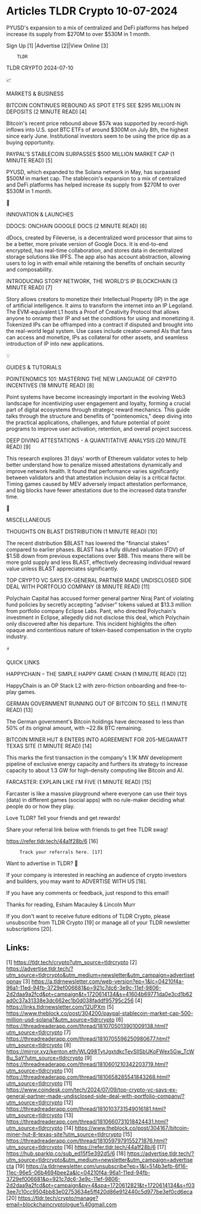 # Articles TLDR Crypto 10-07-2024

PYUSD's expansion to a mix of centralized and DeFi platforms has
helped increase its supply from $270M to over $530M in 1 month.  

 Sign Up [1] |Advertise [2]|View Online [3] 

		TLDR 

TLDR CRYPTO 2024-07-10

📈 

MARKETS & BUSINESS

 BITCOIN CONTINUES REBOUND AS SPOT ETFS SEE $295 MILLION IN DEPOSITS
(2 MINUTE READ) [4] 

 Bitcoin's recent price rebound above $57k was supported by
record-high inflows into U.S. spot BTC ETFs of around $300M on July
8th, the highest since early June. Institutional investors seem to be
using the price dip as a buying opportunity. 

 PAYPAL'S STABLECOIN SURPASSES $500 MILLION MARKET CAP (1 MINUTE READ)
[5] 

 PYUSD, which expanded to the Solana network in May, has surpassed
$500M in market cap. The stablecoin's expansion to a mix of
centralized and DeFi platforms has helped increase its supply from
$270M to over $530M in 1 month. 

🚀 

INNOVATION & LAUNCHES

 DDOCS: ONCHAIN GOOGLE DOCS (2 MINUTE READ) [6] 

 dDocs, created by Fileverse, is a decentralized word processor that
aims to be a better, more private version of Google Docs. It is
end-to-end encrypted, has real-time collaboration, and stores data in
decentralized storage solutions like IPFS. The app also has account
abstraction, allowing users to log in with email while retaining the
benefits of onchain security and composability. 

 INTRODUCING STORY NETWORK, THE WORLD'S IP BLOCKCHAIN (3 MINUTE READ)
[7] 

 Story allows creators to monetize their Intellectual Property (IP) in
the age of artificial intelligence. It aims to transform the internet
into an IP Legoland. The EVM-equivalent L1 hosts a Proof of Creativity
Protocol that allows anyone to onramp their IP and set the conditions
for using and monetizing it. Tokenized IPs can be offramped into a
contract if disputed and brought into the real-world legal system. Use
cases include creator-owned AIs that fans can access and monetize, IPs
as collateral for other assets, and seamless introduction of IP into
new applications. 

💡 

GUIDES & TUTORIALS

 POINTENOMICS 101: MASTERING THE NEW LANGUAGE OF CRYPTO INCENTIVES (18
MINUTE READ) [8] 

 Point systems have become increasingly important in the evolving Web3
landscape for incentivizing user engagement and loyalty, forming a
crucial part of digital ecosystems through strategic reward mechanics.
This guide talks through the structure and benefits of "pointenomics,"
deep diving into the practical applications, challenges, and future
potential of point programs to improve user activation, retention, and
overall project success. 

 DEEP DIVING ATTESTATIONS - A QUANTITATIVE ANALYSIS (20 MINUTE READ)
[9] 

 This research explores 31 days' worth of Ethereum validator votes to
help better understand how to penalize missed attestations dynamically
and improve network health. It found that performance varies
significantly between validators and that attestation inclusion delay
is a critical factor. Timing games caused by MEV adversely impact
attestation performance, and big blocks have fewer attestations due to
the increased data transfer time. 

🦄 

MISCELLANEOUS

 THOUGHTS ON BLAST DISTRIBUTION (1 MINUTE READ) [10] 

 The recent distribution $BLAST has lowered the "financial stakes"
compared to earlier phases. BLAST has a fully diluted valuation (FDV)
of $1.5B down from previous expectations over $8B. This means there
will be more gold supply and less BLAST, effectively decreasing
individual reward value unless BLAST appreciates significantly. 

 TOP CRYPTO VC SAYS EX-GENERAL PARTNER MADE UNDISCLOSED SIDE DEAL WITH
PORTFOLIO COMPANY (8 MINUTE READ) [11] 

 Polychain Capital has accused former general partner Niraj Pant of
violating fund policies by secretly accepting "adviser" tokens valued
at $13.3 million from portfolio company Eclipse Labs. Pant, who
directed Polychain's investment in Eclipse, allegedly did not disclose
this deal, which Polychain only discovered after his departure. This
incident highlights the often opaque and contentious nature of
token-based compensation in the crypto industry. 

⚡ 

QUICK LINKS

 HAPPYCHAIN – THE SIMPLE HAPPY GAME CHAIN (1 MINUTE READ) [12] 

 HappyChain is an OP Stack L2 with zero-friction onboarding and
free-to-play games. 

 GERMAN GOVERNMENT RUNNING OUT OF BITCOIN TO SELL (1 MINUTE READ) [13]


 The German government's Bitcoin holdings have decreased to less than
50% of its original amount, with ~22.8k BTC remaining. 

 BITCOIN MINER HUT 8 ENTERS INTO AGREEMENT FOR 205-MEGAWATT TEXAS SITE
(1 MINUTE READ) [14] 

 This marks the first transaction in the company's 1.1K MW development
pipeline of exclusive energy capacity and furthers its strategy to
increase capacity to about 1.3 GW for high-density computing like
Bitcoin and AI. 

 FARCASTER: EXPLAIN LIKE I'M FIVE (1 MINUTE READ) [15] 

 Farcaster is like a massive playground where everyone can use their
toys (data) in different games (social apps) with no rule-maker
deciding what people do or how they play. 

Love TLDR? Tell your friends and get rewards!

 Share your referral link below with friends to get free TLDR swag! 

 https://refer.tldr.tech/44a1f28b/6 [16] 

		 Track your referrals here. [17] 

Want to advertise in TLDR? 📰

 If your company is interested in reaching an audience of crypto
investors and builders, you may want to ADVERTISE WITH US [18]. 

 If you have any comments or feedback, just respond to this email! 

Thanks for reading, 
Esham Macauley & Lincoln Murr 

If you don't want to receive future editions of TLDR Crypto, please
unsubscribe from TLDR Crypto [19] or manage all of your TLDR
newsletter subscriptions [20]. 

 

Links:
------
[1] https://tldr.tech/crypto?utm_source=tldrcrypto
[2] https://advertise.tldr.tech/?utm_source=tldrcrypto&utm_medium=newsletter&utm_campaign=advertisetopnav
[3] https://a.tldrnewsletter.com/web-version?ep=1&lc=04210f4a-96a1-11ed-94fb-3729ef006681&p=921c7dc6-3e9c-11ef-9806-2d2daa9a2fcd&pt=campaign&t=1720614134&s=41604b69771da0e3cd1b62ad0c37a31338e3dc662ec1b0d038faddf95795c256
[4] https://links.tldrnewsletter.com/12UPXm
[5] https://www.theblock.co/post/304200/paypal-stablecoin-market-cap-500-million-usd-solana?&utm_source=tldrcrypto
[6] https://threadreaderapp.com/thread/1810705013901009138.html?utm_source=tldrcrypto
[7] https://threadreaderapp.com/thread/1810705596250980677.html?utm_source=tldrcrypto
[8] https://mirror.xyz/kenton.eth/WLQ98TytJgxtdkcTevSlISbUKoFWex5Gw_TcW8u_SaY?utm_source=tldrcrypto
[9] https://threadreaderapp.com/thread/1810601210342203719.html?utm_source=tldrcrypto
[10] https://threadreaderapp.com/thread/1810658285541843268.html?utm_source=tldrcrypto
[11] https://www.coindesk.com/tech/2024/07/09/top-crypto-vc-says-ex-general-partner-made-undisclosed-side-deal-with-portfolio-company/?utm_source=tldrcrypto
[12] https://threadreaderapp.com/thread/1810103731549016181.html?utm_source=tldrcrypto
[13] https://threadreaderapp.com/thread/1810660731018424431.html?utm_source=tldrcrypto
[14] https://www.theblock.co/post/304167/bitcoin-miner-hut-8-texas-site?utm_source=tldrcrypto
[15] https://threadreaderapp.com/thread/1810597979155271876.html?utm_source=tldrcrypto
[16] https://refer.tldr.tech/44a1f28b/6
[17] https://hub.sparklp.co/sub_ed15f5e392d5/6
[18] https://advertise.tldr.tech/?utm_source=tldrcrypto&utm_medium=newsletter&utm_campaign=advertisecta
[19] https://a.tldrnewsletter.com/unsubscribe?ep=1&l=514b3efb-6f16-11ec-96e5-06b4694bee2a&lc=04210f4a-96a1-11ed-94fb-3729ef006681&p=921c7dc6-3e9c-11ef-9806-2d2daa9a2fcd&pt=campaign&pv=4&spa=1720612821&t=1720614134&s=f033ee7c10cc9504bb83e02753634e5ff420d86e912440c5d977be3ef0cd6eca
[20] https://tldr.tech/crypto/manage?email=blockchaincryptologue%40gmail.com